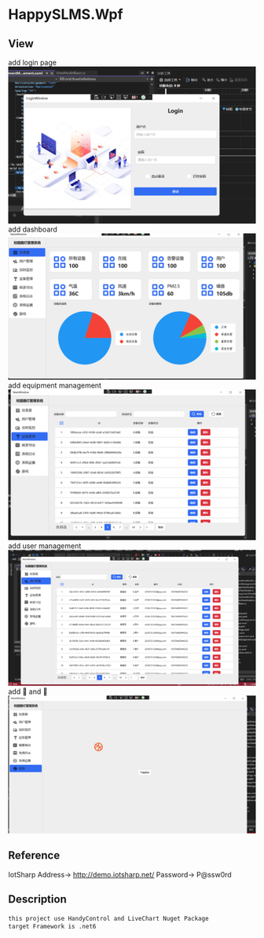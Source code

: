# HappySLMS.Wpf

## View
add login page
![Login](https://github.com/2236721325/HappySLMS/blob/master/ScreenShot/Login.png)
add dashboard 
![仪表盘](https://github.com/2236721325/HappySLMS/blob/master/ScreenShot/仪表盘.png)
add equipment management 
![设备管理](https://github.com/2236721325/HappySLMS/blob/master/ScreenShot/设备管理.png)
add user management 
![用户管理](https://github.com/2236721325/HappySLMS/blob/master/ScreenShot/UserManagement.png)
add 🏀 and 🐔
![篮球和鸡🐔](https://github.com/2236721325/HappySLMS/blob/master/ScreenShot/Game.png)



## Reference
 IotSharp Address-> http://demo.iotsharp.net/
 Password-> P@ssw0rd

## Description
	this project use HandyControl and LiveChart Nuget Package
	target Framework is .net6